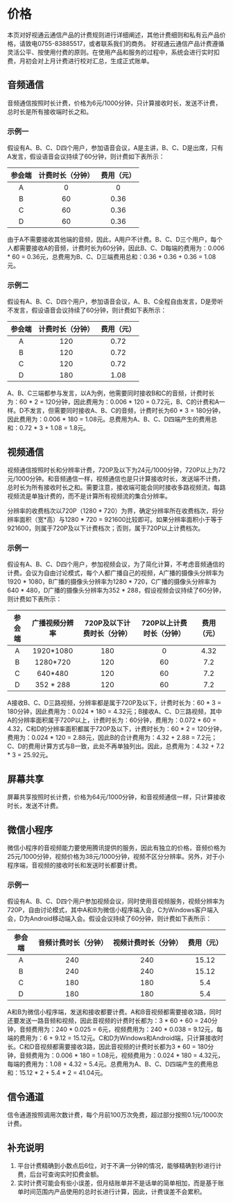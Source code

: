 
# 价格
本页对好视通云通信产品的计费规则进行详细阐述，其他计费细则和私有云产品价格，请致电0755-83885517，或者联系我们的商务。
好视通云通信产品计费遵循灵活公平、按使用付费的原则。在使用产品和服务的过程中，系统会进行实时扣费，月初会对上月计费进行校对汇总，生成正式账单。

## 音频通信

音频通信按照时长计费，价格为6元/1000分钟，只计算接收时长，发送不计费，总时长是所有接收端时长之和。


### 示例一
假设有A、B、C、D四个用户，参加语音会议，A是主讲，B、C、D是出席，只有A发言，假设语音会议持续了60分钟，则计费如下表所示：

| 参会端 | 计费时长（分钟） | 费用（元） |
| :-: | :-: | :-: |
| A | 0 | 0 |
| B | 60 |  0.36 |
| C | 60 |  0.36 |
| D | 60 |  0.36 |

由于A不需要接收其他端的音频，因此，A用户不计费。B、C、D三个用户，每个人都需要接收A的音频，计费时长为60分钟，因此B、C、D每端的费用为：0.006 * 60 = 0.36元，总费用为B、C、D三端费用总和：0.36 + 0.36 + 0.36 = 1.08元。

### 示例二
假设有A、B、C、D四个用户，参加语音会议，A、B、C全程自由发言，D是旁听不发言，假设语音会议持续了60分钟，则计费如下表所示：

| 参会端 | 计费时长（分钟） | 费用（元） |
| :-: | :-: | :-: |
| A | 120 | 0.72 |
| B | 120 | 0.72 |
| C | 120 | 0.72 |
| D | 180 | 1.08 |

A、B、C三端都参与发言，以A为例，他需要同时接收B和C的音频，计费时长为：60 * 2 = 120分钟，因此费用为：0.006 * 120 = 0.72元，B、C的计费和A一样。D不发言，但需要同时接收A、B、C的音频，计费时长为60 * 3 = 180分钟，因此费用为：0.006 * 180 = 1.08元。总费用为A、B、C、D四端产生的费用总和：0.72 * 3 + 1.08 = 1.8元。

## 视频通信
视频通信按照时长和分辨率计费，720P及以下为24元/1000分钟，720P以上为72元/1000分钟。和音频通信一样，视频通信也是只计算接收时长，发送端不计费，总时长为所有接收时长之和。需要注意，接收端可能会同时接收多路视频流，每路视频流是单独计费的，而不是计算所有视频流的集合分辨率。

分辨率的收费档次以720P（1280 * 720）为界，确定分辨率所在收费档次，将分辨率面积（宽*高）与1280 * 720 = 921600比较即可。如果分辨率面积小于等于921600，则属于720P及以下计费档次；否则，属于720P以上计费档次。

### 示例一

假设有A、B、C、D四个用户，参加视频会议，为了简化计算，不考虑音频通信的计费。会议为自由讨论模式，每个人都广播自己的视频，A广播的摄像头分辨率为1920 * 1080，B广播的摄像头分辨率为1280 * 720，C广播的摄像头分辨率为640 * 480，D广播的摄像头分辨率为352 * 288，假设视频会议持续了60分钟，则计费如下表所示：

| 参会端 | 广播视频分辨率 | 720P及以下计费时长（分钟） | 720P以上计费时长（分钟） | 费用（元） |
| :-: | :-: | :-: | :-: | :-: |
| A | 1920*1080 | 180 | 0 | 4.32 |
| B | 1280*720 | 120 | 60 | 7.2 |
| C | 640*480 | 120 | 60 | 7.2 |
| D | 352 * 288 | 120 | 60 | 7.2 |

A接收B、C、D三路视频，分辨率都是属于720P及以下，计费时长为：60 * 3 = 180分钟，因此费用为：0.024 * 180 = 4.32元；B接收A、C、D三路视频，其中A的分辨率面积属于720P以上，计费时长为：60分钟，费用为：0.072 * 60 = 4.32，C和D的分辨率面积都属于720P及以下，计费时长为：60 * 2 = 120分钟，费用为：0.024 * 120 = 2.88元，因此B的合计费用为：4.32 + 2.88 = 7.2元；C、D的费用计算方式与B一致，此处不再单独列出。因此，总费用为：4.32 + 7.2 * 3 = 25.92元。  


## 屏幕共享
屏幕共享按照时长计费，价格为64元/1000分钟，和音视频通信一样，只计算接收时长，发送不计费。

## 微信小程序
微信小程序的音视频能力要使用腾讯提供的服务，因此有独立的价格，音频价格为25元/1000分钟，视频价格为38元/1000分钟，视频不区分分辨率。另外，对于小程序端，音视频的接收时长和发送时长都要计费。

### 示例一
假设有A、B、C、D四个用户参加视频会议，同时使用音视频服务，视频分辨率为720P，自由讨论模式，其中A和B为微信小程序端入会，C为Windows客户端入会，D为Android移动端入会。假设会议持续了60分钟，则计费如下表所示：

| 参会端 | 音频计费时长（分钟） | 视频计费时长（分钟） | 费用（元） |
| :-: | :-: | :-: | :-: |
| A | 240 | 240 | 15.12 |
| B | 240 | 240 | 15.12 |
| C | 180 | 180 | 5.4 |
| D | 180 | 180 | 5.4 |

A和B为微信小程序端，发送和接收都要计费。A和B音视频都需要接收3路，同时还要发送一路音频和视频，因此音视频的计费时长都为：3 * 60 + 60 = 240分钟，音频费用为：240 * 0.025 = 6元，视频费用为：240 * 0.038 = 9.12元，每端的费用为：6 + 9.12 = 15.12元。C和D为Windows和Android端，只计算接收时长。C和D音视频都需要接收3路，因此音视频的计费时长都为3 * 60 = 180分钟，音频费用为：0.006 * 180 = 1.08元，视频费用为：0.024 * 180 = 4.32元，每端的费用为：1.08 + 4.32 = 5.4元。总费用为A、B、C、D四端产生的费用总和：15.12 * 2 + 5.4 * 2 = 41.04元。

## 信令通道
信令通道按照调用次数计费，每个月前100万次免费，超过部分按照0.1元/1000次计费。

## 补充说明
1. 平台计费精确到小数点后6位，对于不满一分钟的情况，能够精确到秒进行计费，后台可查询实时扣费金额。
2. 实时计费可能会有些小误差，但月结账单并不是话单的简单相加，而是基于账单时间范围内产品使用的总时长进行计算，因此，计费误差不会累积。